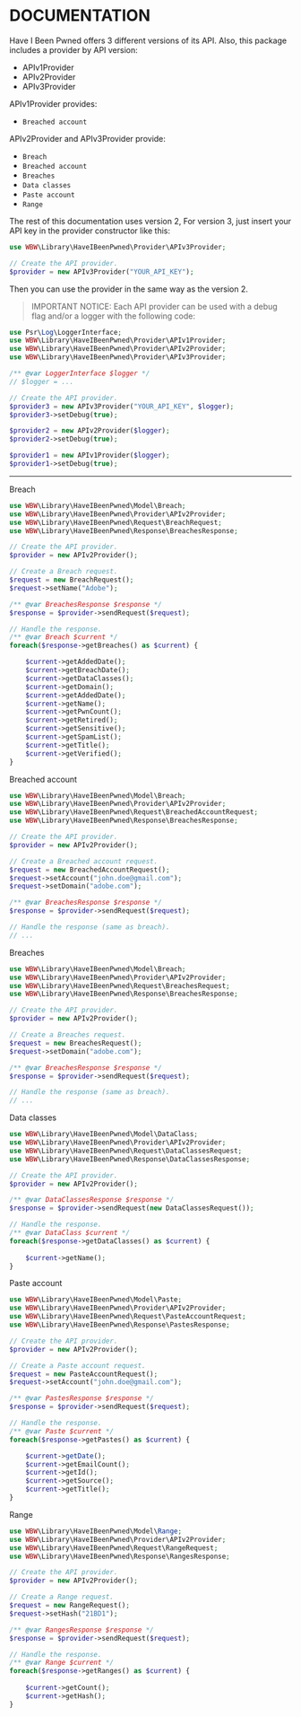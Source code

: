 DOCUMENTATION
=============

Have I Been Pwned offers 3 different versions of its API. Also, this package
includes a provider by API version:

- APIv1Provider
- APIv2Provider
- APIv3Provider

APIv1Provider provides:

- `Breached account`

APIv2Provider and APIv3Provider provide:

- `Breach`
- `Breached account`
- `Breaches`
- `Data classes`
- `Paste account`
- `Range`

The rest of this documentation uses version 2, For version 3, just insert your
API key in the provider constructor like this:

```php
use WBW\Library\HaveIBeenPwned\Provider\APIv3Provider;

// Create the API provider.
$provider = new APIv3Provider("YOUR_API_KEY");
```

Then you can use the provider in the same way as the version 2.

> IMPORTANT NOTICE: Each API provider can be used with a debug flag and/or a
> logger with the following code:

```php
use Psr\Log\LoggerInterface;
use WBW\Library\HaveIBeenPwned\Provider\APIv1Provider;
use WBW\Library\HaveIBeenPwned\Provider\APIv2Provider;
use WBW\Library\HaveIBeenPwned\Provider\APIv3Provider;

/** @var LoggerInterface $logger */
// $logger = ...

// Create the API provider.
$provider3 = new APIv3Provider("YOUR_API_KEY", $logger);
$provider3->setDebug(true);

$provider2 = new APIv2Provider($logger);
$provider2->setDebug(true);

$provider1 = new APIv1Provider($logger);
$provider1->setDebug(true);
```

---

Breach

```php
use WBW\Library\HaveIBeenPwned\Model\Breach;
use WBW\Library\HaveIBeenPwned\Provider\APIv2Provider;
use WBW\Library\HaveIBeenPwned\Request\BreachRequest;
use WBW\Library\HaveIBeenPwned\Response\BreachesResponse;

// Create the API provider.
$provider = new APIv2Provider();

// Create a Breach request.
$request = new BreachRequest();
$request->setName("Adobe");

/** @var BreachesResponse $response */
$response = $provider->sendRequest($request);

// Handle the response.
/** @var Breach $current */
foreach($response->getBreaches() as $current) {

    $current->getAddedDate();
    $current->getBreachDate();
    $current->getDataClasses();
    $current->getDomain();
    $current->getAddedDate();
    $current->getName();
    $current->getPwnCount();
    $current->getRetired();
    $current->getSensitive();
    $current->getSpamList();
    $current->getTitle();
    $current->getVerified();
}
```

Breached account

```php
use WBW\Library\HaveIBeenPwned\Model\Breach;
use WBW\Library\HaveIBeenPwned\Provider\APIv2Provider;
use WBW\Library\HaveIBeenPwned\Request\BreachedAccountRequest;
use WBW\Library\HaveIBeenPwned\Response\BreachesResponse;

// Create the API provider.
$provider = new APIv2Provider();

// Create a Breached account request.
$request = new BreachedAccountRequest();
$request->setAccount("john.doe@gmail.com");
$request->setDomain("adobe.com");

/** @var BreachesResponse $response */
$response = $provider->sendRequest($request);

// Handle the response (same as breach).
// ...
```

Breaches

```php
use WBW\Library\HaveIBeenPwned\Model\Breach;
use WBW\Library\HaveIBeenPwned\Provider\APIv2Provider;
use WBW\Library\HaveIBeenPwned\Request\BreachesRequest;
use WBW\Library\HaveIBeenPwned\Response\BreachesResponse;

// Create the API provider.
$provider = new APIv2Provider();

// Create a Breaches request.
$request = new BreachesRequest();
$request->setDomain("adobe.com");

/** @var BreachesResponse $response */
$response = $provider->sendRequest($request);

// Handle the response (same as breach).
// ...
```

Data classes

```php
use WBW\Library\HaveIBeenPwned\Model\DataClass;
use WBW\Library\HaveIBeenPwned\Provider\APIv2Provider;
use WBW\Library\HaveIBeenPwned\Request\DataClassesRequest;
use WBW\Library\HaveIBeenPwned\Response\DataClassesResponse;

// Create the API provider.
$provider = new APIv2Provider();

/** @var DataClassesResponse $response */
$response = $provider->sendRequest(new DataClassesRequest());

// Handle the response.
/** @var DataClass $current */
foreach($response->getDataClasses() as $current) {
    
    $current->getName();
}
```

Paste account

```php
use WBW\Library\HaveIBeenPwned\Model\Paste;
use WBW\Library\HaveIBeenPwned\Provider\APIv2Provider;
use WBW\Library\HaveIBeenPwned\Request\PasteAccountRequest;
use WBW\Library\HaveIBeenPwned\Response\PastesResponse;

// Create the API provider.
$provider = new APIv2Provider();

// Create a Paste account request.
$request = new PasteAccountRequest();
$request->setAccount("john.doe@gmail.com");

/** @var PastesResponse $response */
$response = $provider->sendRequest($request);

// Handle the response.
/** @var Paste $current */
foreach($response->getPastes() as $current) {

    $current->getDate();
    $current->getEmailCount();
    $current->getId();
    $current->getSource();
    $current->getTitle();
}
```

Range

```php
use WBW\Library\HaveIBeenPwned\Model\Range;
use WBW\Library\HaveIBeenPwned\Provider\APIv2Provider;
use WBW\Library\HaveIBeenPwned\Request\RangeRequest;
use WBW\Library\HaveIBeenPwned\Response\RangesResponse;

// Create the API provider.
$provider = new APIv2Provider();

// Create a Range request.
$request = new RangeRequest();
$request->setHash("21BD1");

/** @var RangesResponse $response */
$response = $provider->sendRequest($request);

// Handle the response.
/** @var Range $current */
foreach($response->getRanges() as $current) {
    
    $current->getCount();
    $current->getHash();
}
```
